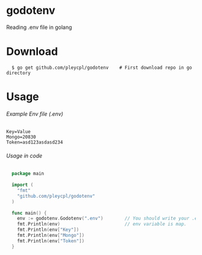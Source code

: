 # godotenv
Reading .env file in golang

# Download

```shell
  $ go get github.com/pleycpl/godotenv    # First download repo in go directory
```

# Usage

<h6>Example Env file (.env)</h6>

```
Key=Value
Mongo=20830
Token=asd123asdasd234
```

<h6>Usage in code</h6>

```go
  package main
  
  import (
    "fmt"
    "github.com/pleycpl/godotenv"
  )
  
  func main() {
    env := godotenv.Godotenv(".env")        // You should write your .env file's path.
    fmt.Println(env)                        // env variable is map.
    fmt.Println(env["Key"])
    fmt.Println(env["Mongo"])
    fmt.Println(env["Token"])
  }
```
